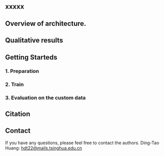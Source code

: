 ## xxxxx


## Overview of  architecture.

## Qualitative results



## Getting Starteds

### 1. Preparation

    

### 2. Train 


### 3. Evaluation on the custom data



## Citation



## Contact

If you have any questions, please feel free to contact the authors. 
Ding-Tao Huang: [hdt22@mails.tsinghua.edu.cn](hdt22@mails.tsinghua.edu.cn)

